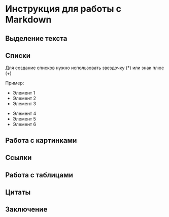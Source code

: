 # Инструкция для работы с Markdown

## Выделение текста

## Списки

Для создание списков нужно использовать звездочку (*) или знак плюс (+) 

Пример:
 
 * Элемент 1
 * Элемент 2
 * Элемент 3

 + Элемент 4
 + Элемент 5
 + Элемент 6

## Работа с картинками

## Ссылки 

## Работа с таблицами

## Цитаты

## Заключение


